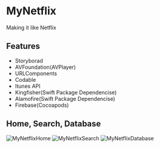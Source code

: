 # MyNetflix
Making it like Netflix 

## Features
- Storyborad
- AVFoundation(AVPlayer)
- URLComponents
- Codable
- Itunes API
- Kingfisher(Swift Package Dependencise)
- Alamofire(Swift Package Dependencise)
- Firebase(Cocoapods)

## Home, Search, Database
![MyNetflixHome](https://user-images.githubusercontent.com/44525561/89731810-f473f600-da84-11ea-9aab-0e980a7cbbf0.gif) ![MyNetflixSearch](https://user-images.githubusercontent.com/44525561/89731813-f6d65000-da84-11ea-9d83-f997df074d71.gif) ![MyNetflixDatabase](https://user-images.githubusercontent.com/44525561/89731814-f938aa00-da84-11ea-8147-b13f3c076d24.gif)



